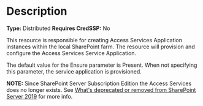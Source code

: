 # Description

**Type:** Distributed
**Requires CredSSP:** No

This resource is responsible for creating Access Services Application instances
within the local SharePoint farm. The resource will provision and configure the
Access Services Service Application.

The default value for the Ensure parameter is Present. When not specifying this
parameter, the service application is provisioned.

**NOTE:**
Since SharePoint Server Subscription Edition the Access Services does no longer
exists. See [What's deprecated or removed from SharePoint Server 2019](https://docs.microsoft.com/en-us/sharepoint/what-s-new/what-s-deprecated-or-removed-from-sharepoint-server-2019#access-services-2013)
for more info.
